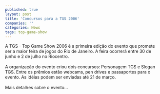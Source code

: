 ```yaml
---
published: true
layout: post
title: 'Concursos para a TGS 2006'
companies: ''
categories: News
tags: top-game-show
---
```

A TGS - Top Game Show 2006 é a primeira edição do evento que promete ser a maior feira de jogos do Rio de Janeiro. A feira ocorrerá entre 30 de junho e 2 de julho no Riocentro.<br /><br />A organização do evento criou dois concursos: Personagem TGS e Slogan TGS. Entre os prêmios estão webcams, pen drives e passaportes para o evento. As idéias podem ser enviadas até 21 de março.<br /><br />Mais detalhes sobre o evento...

